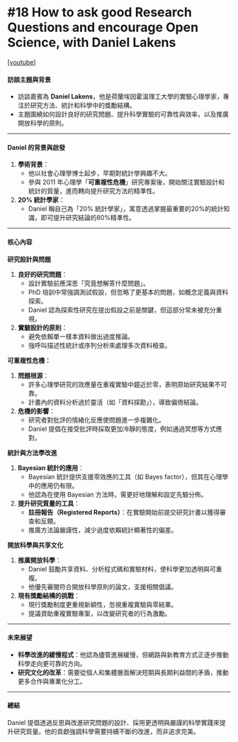 # #18 How to ask good Research Questions and encourage Open Science, with Daniel Lakens

\[[youtube](https://www.youtube.com/watch?v=Pxzk0QGl0J0\&ab_channel=LearningBayesianStatistics)]

#### **訪談主題與背景**

* 訪談嘉賓為 **Daniel Lakens**，他是荷蘭埃因霍溫理工大學的實驗心理學家，專注於研究方法、統計和科學中的獎勵結構。
* 主題圍繞如何設計良好的研究問題、提升科學實驗的可靠性與效率，以及推廣開放科學的原則。

***

#### **Daniel 的背景與啟發**

1. **學術背景**：
   * 他以社會心理學博士起步，早期對統計學興趣不大。
   * 參與 2011 年心理學「**可重複性危機**」研究專案後，開始關注實驗設計和統計的質量，進而轉向提升研究方法的精準性。
2. **20% 統計學家**：
   * Daniel 稱自己為「20% 統計學家」，寓意透過掌握最重要的20%的統計知識，即可提升研究結論的80%精準性。

***

#### **核心內容**

**研究設計與問題**

1. **良好的研究問題**：
   * 設計實驗前應深思「究竟想解答什麼問題」。
   * PhD 培訓中常強調測試假設，但忽略了更基本的問題，如概念定義與資料探索。
   * Daniel 認為探索性研究在提出假設之前是關鍵，但這部分常未被充分重視。
2. **實驗設計的原則**：
   * 避免依賴單一樣本資料做出過度推論。
   * 強呼叫描述性統計或序列分析來處理多次資料檢查。

**可重複性危機：**

1. **問題根源**：
   * 許多心理學研究的效應量在重複實驗中趨近於零，表明原始研究結果不可靠。
   * 計畫內的資料分析過於靈活（如「資料探勘」），導致偏倚結論。
2. **危機的影響**：
   * 研究者對批評的情緒化反應使問題進一步複雜化。
   * Daniel 提倡在接受批評時採取更加冷靜的態度，例如通過冥想等方式應對。

**統計與方法學改進**

1. **Bayesian 統計的應用**：
   * Bayesian 統計提供支援零效應的工具（如 Bayes factor），但其在心理學中的應用仍有限。
   * 他認為在使用 Bayesian 方法時，需更好地理解和設定先驗分佈。
2. **提升研究質量的工具**：
   * **註冊報告（Registered Reports）**：在實驗開始前提交研究計畫以獲得審查和反饋。
   * 推廣方法論嚴謹性，減少過度依賴統計顯著性的偏差。

**開放科學與共享文化**

1. **推廣開放科學**：
   * Daniel 鼓勵共享資料、分析程式碼和實驗材料，使科學更加透明與可重複。
   * 他優先審閱符合開放科學原則的論文，支援相關倡議。
2. **現有獎勵結構的挑戰**：
   * 現行獎勵制度更重視新穎性，忽視重複實驗與零結果。
   * 提議資助重複實驗專案，以改變研究者的行為激勵。

***

#### **未來展望**

* **科學改進的緩慢程式**：他認為儘管進展緩慢，但網路與新教育方式正逐步推動科學走向更可靠的方向。
* **研究文化的改革**：需要從個人和集體層面解決短期與長期利益間的矛盾，推動更多合作與專業化分工。

***

#### **總結**

Daniel 提倡透過反思與改進研究問題的設計、採用更透明與嚴謹的科學實踐來提升研究質量。他的貢獻強調科學需要持續不斷的改進，而非追求完美。
